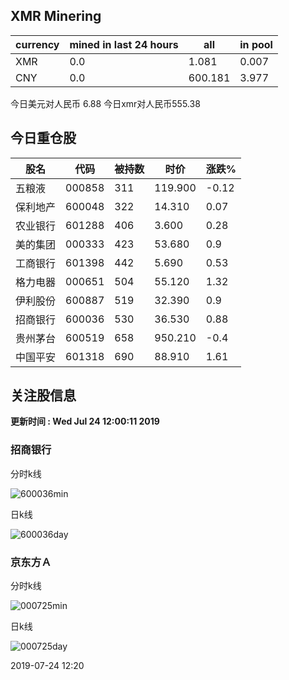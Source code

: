 ## XMR Minering

|currency|mined in last 24 hours|all|in pool|
|---|---|---|---|
|XMR|0.0|1.081|0.007|
|CNY|0.0|600.181|3.977|

今日美元对人民币 6.88	今日xmr对人民币555.38


## 今日重仓股 

|股名|代码|被持数|时价|涨跌%|
|---|---|---|---|---|
|五粮液|000858|311|119.900|-0.12|
|保利地产|600048|322|14.310|0.07|
|农业银行|601288|406|3.600|0.28|
|美的集团|000333|423|53.680|0.9|
|工商银行|601398|442|5.690|0.53|
|格力电器|000651|504|55.120|1.32|
|伊利股份|600887|519|32.390|0.9|
|招商银行|600036|530|36.530|0.88|
|贵州茅台|600519|658|950.210|-0.4|
|中国平安|601318|690|88.910|1.61|

## 关注股信息
**更新时间 : Wed Jul 24 12:00:11 2019**
### 招商银行 
分时k线

![600036min](http://image.sinajs.cn/newchart/min/n/sh600036.gif)

日k线

![600036day](http://image.sinajs.cn/newchart/daily/n/sh600036.gif)

### 京东方Ａ 
分时k线

![000725min](http://image.sinajs.cn/newchart/min/n/sz000725.gif)

日k线

![000725day](http://image.sinajs.cn/newchart/daily/n/sz000725.gif)

2019-07-24 12:20